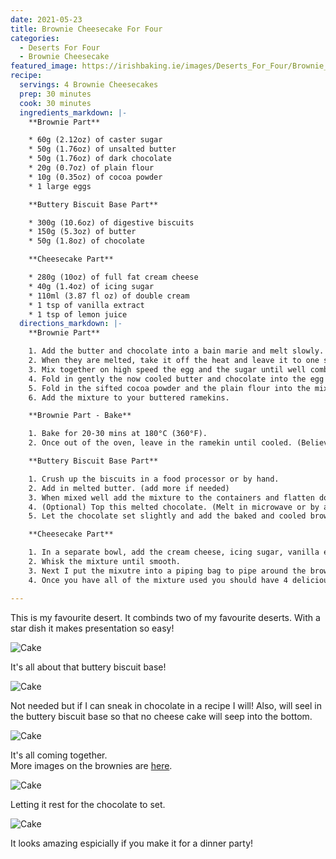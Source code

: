 ```yaml
---
date: 2021-05-23
title: Brownie Cheesecake For Four
categories:
  - Deserts For Four
  - Brownie Cheesecake
featured_image: https://irishbaking.ie/images/Deserts_For_Four/Brownie_Cheesecake/Image_10.jpg
recipe:
  servings: 4 Brownie Cheesecakes
  prep: 30 minutes
  cook: 30 minutes
  ingredients_markdown: |-
    **Brownie Part**

    * 60g (2.12oz) of caster sugar
    * 50g (1.76oz) of unsalted butter
    * 50g (1.76oz) of dark chocolate
    * 20g (0.7oz) of plain flour
    * 10g (0.35oz) of cocoa powder
    * 1 large eggs

    **Buttery Biscuit Base Part**

    * 300g (10.6oz) of digestive biscuits
    * 150g (5.3oz) of butter
    * 50g (1.8oz) of chocolate

    **Cheesecake Part**

    * 280g (10oz) of full fat cream cheese
    * 40g (1.4oz) of icing sugar
    * 110ml (3.87 fl oz) of double cream
    * 1 tsp of vanilla extract
    * 1 tsp of lemon juice
  directions_markdown: |-
    **Brownie Part**

    1. Add the butter and chocolate into a bain marie and melt slowly. 
    2. When they are melted, take it off the heat and leave it to one side.
    3. Mix together on high speed the egg and the sugar until well combined. 
    4. Fold in gently the now cooled butter and chocolate into the egg and sugar bowl.
    5. Fold in the sifted cocoa powder and the plain flour into the mix.
    6. Add the mixture to your buttered ramekins.

    **Brownie Part - Bake**

    1. Bake for 20-30 mins at 180°C (360°F).
    2. Once out of the oven, leave in the ramekin until cooled. (Believe me... it will fall apart!)

    **Buttery Biscuit Base Part**

    1. Crush up the biscuits in a food processor or by hand.
    2. Add in melted butter. (add more if needed)
    3. When mixed well add the mixture to the containers and flatten down.
    4. (Optional) Top this melted chocolate. (Melt in microwave or by a bain marie)
    5. Let the chocolate set slightly and add the baked and cooled brownie on top.

    **Cheesecake Part**

    1. In a separate bowl, add the cream cheese, icing sugar, vanilla extract and lemon juice.
    2. Whisk the mixture until smooth.
    3. Next I put the mixutre into a piping bag to pipe around the brownie. (A chopstick helped me get into the hidden crevices)
    4. Once you have all of the mixture used you should have 4 delicious Brownie Cheese Cakes! Enjoy!

---
```

This is my favourite desert. It combinds two of my favourite deserts. With a star dish it makes presentation so easy!

![Cake](https://irishbaking.ie/images/Deserts_For_Four/Brownie_Cheesecake/Image_6.jpg)

It's all about that buttery biscuit base!

![Cake](https://irishbaking.ie/images/Deserts_For_Four/Brownie_Cheesecake/Image_7.jpg)

Not needed but if I can sneak in chocolate in a recipe I will! Also, will seel in the buttery biscuit base so that no cheese cake will seep into the bottom. 

![Cake](https://irishbaking.ie/images/Deserts_For_Four/Brownie_Cheesecake/Image_8.jpg)

It's all coming together. <br> More images on the brownies are <a href="https://irishbaking.ie/brownies/deserts%20for%20two/2021/03/21/brownies/">here</a>.

![Cake](https://irishbaking.ie/images/Deserts_For_Four/Brownie_Cheesecake/Image_9.jpg)

Letting it rest for the chocolate to set.

![Cake](https://irishbaking.ie/images/Deserts_For_Four/Brownie_Cheesecake/Image_10.jpg)

It looks amazing espicially if you make it for a dinner party!
